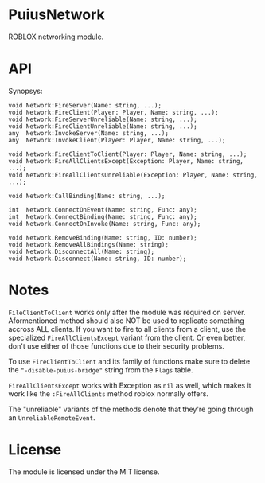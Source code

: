 # PuiusNetwork
ROBLOX networking module.

# API
Synopsys:
```luau
void Network:FireServer(Name: string, ...);
void Network:FireClient(Player: Player, Name: string, ...);
void Network:FireServerUnreliable(Name: string, ...);
void Network:FireClientUnreliable(Name: string, ...);
any  Network:InvokeServer(Name: string, ...);
any  Network:InvokeClient(Player: Player, Name: string, ...);

void Network:FireClientToClient(Player: Player, Name: string, ...);
void Network:FireAllClientsExcept(Exception: Player, Name: string, ...);
void Network:FireAllClientsUnreliable(Exception: Player, Name: string, ...);

void Network:CallBinding(Name: string, ...);

int  Network.ConnectOnEvent(Name: string, Func: any);
int  Network.ConnectBinding(Name: string, Func: any);
void Network.ConnectOnInvoke(Name: string, Func: any);

void Network.RemoveBinding(Name: string, ID: number);
void Network.RemoveAllBindings(Name: string);
void Network.DisconnectAll(Name: string);
void Network.Disconnect(Name: string, ID: number);
```

# Notes
`FileClientToClient` works only after the module was required on server. Aformentioned method should also NOT be used to replicate something accross ALL clients. If you want to fire to all clients from a client, use the specialized `FireAllClientsExcept` variant from the client. Or even better, don't use either of those functions due to their security problems.

To use `FireClientToClient` and its family of functions make sure to delete the `"-disable-puius-bridge"` string from the `Flags` table.

`FireAllClientsExcept` works with Exception as `nil` as well, which makes it work like the `:FireAllClients` method roblox normally offers.

The "unreliable" variants of the methods denote that they're going through an `UnreliableRemoteEvent`.

# License
The module is licensed under the MIT license.

